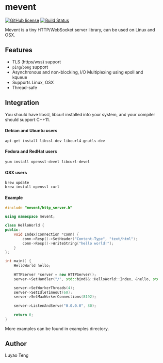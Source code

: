 # mevent
[![GitHub license](https://img.shields.io/badge/license-MIT-blue.svg)](https://raw.githubusercontent.com/looyao/mevent/master/LICENSE.md)
[![Build Status](https://travis-ci.org/looyao/mevent.svg?branch=master)](https://travis-ci.org/looyao/mevent)

Mevent is a tiny HTTP/WebSocket server library, can be used on Linux and OSX.

## Features

- TLS (https/wss) support
- `ping`/`pong` support
- Asynchronous and non-blocking, I/O Multiplexing using epoll and kqueue
- Supports Linux, OSX
- Thread-safe

## Integration

You should have libssl, libcurl installed into your system, and your compiler should support C++11. 

#### Debian and Ubuntu users
```
apt-get install libssl-dev libcurl4-gnutls-dev
```

#### Fedora and RedHat users
```
yum install openssl-devel libcurl-devel
```

#### OSX users
```
brew update
brew install openssl curl
```

#### Example

```cpp
#include "mevent/http_server.h"

using namespace mevent;

class HelloWorld {
public:
    void Index(Connection *conn) {
        conn->Resp()->SetHeader("Content-Type", "text/html");
        conn->Resp()->WriteString("hello world!");
    }
};

int main() {
    HelloWorld hello;
    
    HTTPServer *server = new HTTPServer();
    server->SetHandler("/", std::bind(&::HelloWorld::Index, &hello, std::placeholders::_1));

    server->SetWorkerThreads(4);
    server->SetIdleTimeout(60);
    server->SetMaxWorkerConnections(8192);
    
    server->ListenAndServe("0.0.0.0", 80);
    
    return 0;
}
```

More examples can be found in examples directory.

## Author

Luyao Teng
